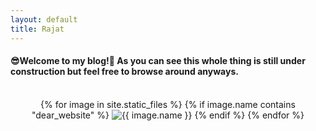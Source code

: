 ```yaml
---
layout: default
title: Rajat
---
```

<h4>😎<span class="not-error">Welcome to my blog!</span>🧐 As you can see this whole thing is <span class="error">still under construction</span> but feel free to browse around anyways.</h4>

<br>

<div align="center">
{% for image in site.static_files %}
  {% if image.name contains "dear_website" %}
    <img src="{{ image.path }}" alt="{{ image.name }}"> 
  {% endif %}
{% endfor %}
</div>
